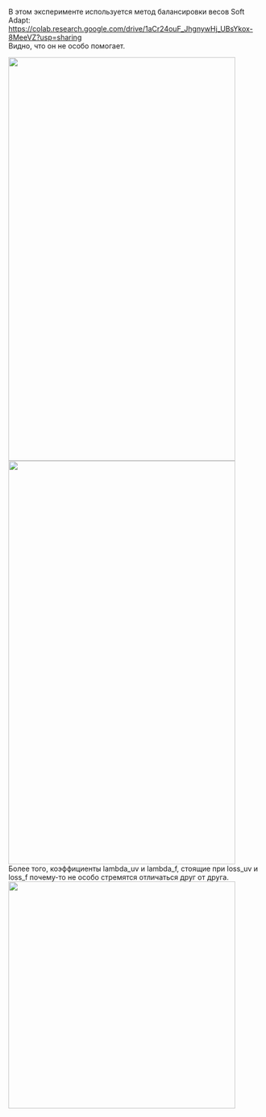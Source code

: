 В этом эксперименте используется метод балансировки весов Soft Adapt: <https://colab.research.google.com/drive/1aCr24ouF_JhgnywHj_UBsYkox-8MeeVZ?usp=sharing>  
Видно, что он не особо помогает.

<img src="https://github.com/mikhakuv/PINNs/blob/main/exp7_results_u.PNG" width="450" height="800"><img src="https://github.com/mikhakuv/PINNs/blob/main/exp7_results_v.PNG" width="450" height="800">  
Более того, коэффициенты lambda_uv и lambda_f, стоящие при loss_uv и loss_f почему-то не особо стремятся отличаться друг от друга.  
<img src="https://github.com/mikhakuv/PINNs/blob/main/exp7_results_lambda.PNG" width="450" height="450">

